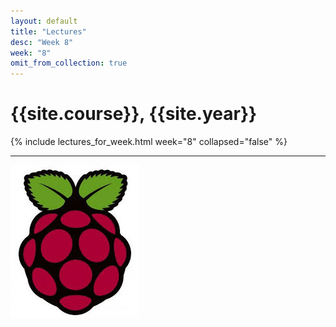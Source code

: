 ```yaml
---
layout: default
title: "Lectures"
desc: "Week 8"
week: "8"
omit_from_collection: true
---
```


# {{site.course}}, {{site.year}}

{% include lectures_for_week.html week="8" collapsed="false" %}
<div class='calendar' data-start-weeks="{{page.week}}" data-num-weeks="1" ></div>

----

![Pi_logo](/images/Pi.jpg)